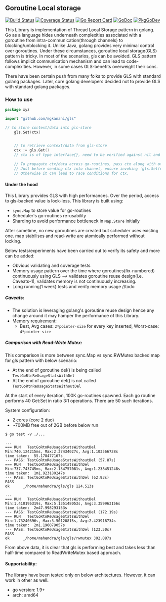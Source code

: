 Goroutine Local storage
----
<!--
[![Build Status](https://travis-ci.com/mgkanani/gls.svg?branch=master)](https://travis-ci.com/mgkanani/gls) 
-->
[![Build Status](https://circleci.com/gh/mgkanani/gls.svg?style=svg&branch=master)](https://app.circleci.com/pipelines/github/mgkanani/gls?branch=master)
[![Coverage Status](https://coveralls.io/repos/github/mgkanani/gls/badge.svg?branch=master)](https://coveralls.io/github/mgkanani/gls?branch=master)
[![Go Report Card](https://goreportcard.com/badge/github.com/mgkanani/gls)](https://goreportcard.com/report/github.com/mgkanani/gls)
[![GoDoc](https://img.shields.io/badge/Godoc-reference-blue.svg)](https://godoc.org/github.com/mgkanani/gls)
[![PkgGoDev](https://pkg.go.dev/badge/github.com/mgkanani/gls)](https://pkg.go.dev/github.com/mgkanani/gls)

This Library is implementation of Thread Local Storage pattern in golang.
Go as a language hides underneath complexities associated with a goroutine from intra-communication(through channels)
 to blocking/unblocking it.
Unlike Java, golang provides very minimal control over goroutines. Under these circumstances, goroutine local storage(GLS) pattern is tricky.
In most of the scenarios, gls can be avoided. GLS pattern follows implicit communication mechanism and can lead to code-complexities.
However, in some cases GLS-benefits overweight their cons.

There have been certain push from many folks to provide GLS with standard golang packages.
Later, core golang developers decided not to provide GLS with standard golang packages.
### How to use
```go
package xyz

import "github.com/mgkanani/gls"

// to store context/data into gls-store
    gls.Set(ctx)

    
    // to retrieve context/data from gls-store
    ctx := gls.Get()
    // ctx is of type interface{}, need to be verified against nil and type casted
    
    // To propagate ctx/data across go-routines, pass ctx along with other values into channel.
    // Just before sending ctx into channel, ensure invoking 'gls.Set(nil)'. 
    // Otherwise it can lead to race conditions for ctx.
```

#### Under the hood

This Library provides GLS with high performances. Over the period, access to gls-backed value is lock-less.
This library is built using: 
* ``sync.Map`` to store value for go-routines
* Scheduler's go-routines re-usability 
* Sharding to avoid performance bottleneck in `Map.Store` initially

After sometime, no new goroutines are created but scheduler uses existing one.
map stabilises and read-write are atomically performed without locking.

Below tests/experiments have been carried out to verify its safety and more can be added:
* Obvious validating and coverage tests
* Memory usage pattern over the time where goroutines(fix-numbered) continuously using GLS —> validates goroutine reuse design(i.e. Caveats-1), validates memory is not continuously increasing. 
* Long running(1 week) tests and verify memory usage //todo

##### Caveats:

* The solution is leveraging golang's goroutine reuse design hence any change around it may hamper the performance of this Library.
* Memory requirement: 
    * Best, Avg cases: ``2*pointer-size`` for every key inserted, Worst-case: ``4*pointer-size``


##### Comparison with Read-Write Mutex:
This comparison is more between sync.Map vs sync.RWMutex backed map for gls pattern with below scenario:
 * At the end of goroutine del() is being called ```TestGoRtnReUsageStatsWithDel```
 * At the end of goroutine del() is not called ```TestGoRtnReUsageStatsWithoutDel```

At the start of every iteration, 100K go-routines spawned. Each go routine performs 40 Get:Set in ratio 3:1 operations. There are 50 such iterations.
 
System configuration:
* 2 cores (core 2 duo)
* ~700MB free out of 2GB before below run

```
$ go test -v ./...

...
=== RUN   TestGoRtnReUsageStatsWithoutDel
Min:740.124215ms, Max:2.37434027s, Avg:1.103566728s
time taken:  55.178477167s
--- PASS: TestGoRtnReUsageStatsWithoutDel (57.87s)
=== RUN   TestGoRtnReUsageStatsWithDel
Min:737.743745ms, Max:2.134757081s, Avg:1.238451248s
time taken:  1m1.923180247s
--- PASS: TestGoRtnReUsageStatsWithDel (62.93s)
PASS
ok  	_/home/mahendra/gls/gls	124.513s

...
=== RUN   TestGoRtnReUsageStatsWithoutDel
Min:1.410195319s, Max:5.135148053s, Avg:3.359963156s
time taken:  2m47.998293153s
--- PASS: TestGoRtnReUsageStatsWithoutDel (172.19s)
=== RUN   TestGoRtnReUsageStatsWithDel
Min:1.73240396s, Max:3.50120815s, Avg:2.423918734s
time taken:  2m1.196079057s
--- PASS: TestGoRtnReUsageStatsWithDel (123.50s)
PASS
ok  	_/home/mahendra/gls/gls/rwmutex	302.087s
```

From above data, it is clear that gls is performing best and takes less than half-time compared to ReadWriteMutex based approach.

#### Supportability:

The library have been tested only on below architectures. However, it can work in other as well.
* go version: 1.9+
* arch: amd64
